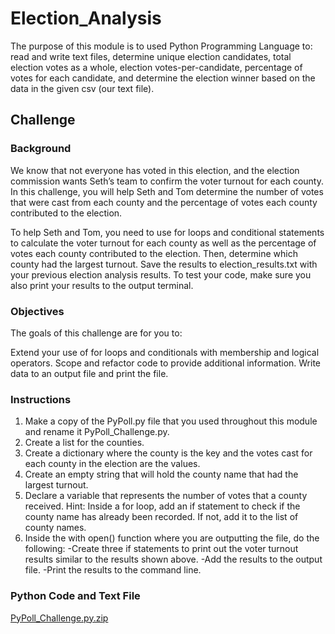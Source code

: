 # Election_Analysis
The purpose of this module is to used Python Programming Language to: read and write text files, determine unique election candidates, total election votes as a whole, election votes-per-candidate, percentage of votes for each candidate, and determine the election winner based on the data in the given csv (our text file).

## Challenge
### Background
We know that not everyone has voted in this election, and the election commission wants Seth’s team to confirm the voter turnout for each county. In this challenge, you will help Seth and Tom determine the number of votes that were cast from each county and the percentage of votes each county contributed to the election.

To help Seth and Tom, you need to use for loops and conditional statements to calculate the voter turnout for each county as well as the percentage of votes each county contributed to the election. Then, determine which county had the largest turnout. Save the results to  election_results.txt with your previous election analysis results. To test your code, make sure you also print your results to the output terminal.

### Objectives
The goals of this challenge are for you to:

Extend your use of for loops and conditionals with membership and logical operators.
Scope and refactor code to provide additional information.
Write data to an output file and print the file.

### Instructions
1) Make a copy of the PyPoll.py file that you used throughout this module and rename it PyPoll_Challenge.py.
2) Create a list for the counties.
3) Create a dictionary where the county is the key and the votes cast for each county in the election are the values.
4) Create an empty string that will hold the county name that had the largest turnout.
5) Declare a variable that represents the number of votes that a county received. Hint: Inside a for loop, add an if statement        to check if the county name has already been recorded. If not, add it to the list of county names.
6) Inside the with open() function where you are outputting the file, do the following:
   -Create three if statements to print out the voter turnout results similar to the results shown above.
   -Add the results to the output file.
   -Print the results to the command line.
### Python Code and Text File
[PyPoll_Challenge.py.zip](https://github.com/efuen0077/Election_Analysis/files/4398451/PyPoll_Challenge.py.zip)
